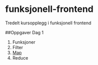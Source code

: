 # funksjonell-frontend
Tredelt kursopplegg i funksjonell frontend

##Oppgaver Dag 1
1. Funksjoner
2. Filter
3. [Map](http://jsbin.com/wudefe/11/edit?js,console)
4. Reduce

